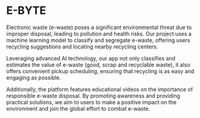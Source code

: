 # E-BYTE
Electronic waste (e-waste) poses a significant environmental threat due to improper disposal, leading to pollution and health risks. Our project uses a machine learning model to classify and segregate e-waste, offering users recycling suggestions and locating nearby recycling centers.

Leveraging advanced AI technology, our app not only classifies and estimates the value of e-waste (good, scrap and recyclable waste), it also offers convenient pickup scheduling, ensuring that recycling is as easy and engaging as possible.

Additionally, the platform features educational videos on the importance of responsible e-waste disposal. By promoting awareness and providing practical solutions, we aim to users to make a positive impact on the environment and join the global effort to combat e-waste.
